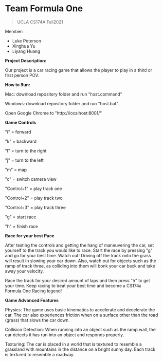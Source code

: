 # Team Formula One

> UCLA CS174A Fall2021

Member: 

* Luke Peterson
* Xinghua Yu
* Liyang Huang

**Project Description:**

Our project is a car racing game that allows the player to play in a third or first person POV. 

**How to Run:**

Mac: download repository folder and run "host.command"

Windows: download repository folder and run "host.bat"

Open Google Chrome to "http://localhost:8001/"

**Game Controls** 

"i" = forward

"k" = backward

"l" = turn to the right

"j" = turn to the left

"m" = map

"c" = switch camera view

"Control+1" = play track one

"Control+2" = play track two

"Control+3" = play track three

"g" = start race

"h" = finish race

**Race for your best Pace**

After testing the controls and getting the hang of maneuvering the car, set yourself to the track you would like to race. 
Start the race by pressing "g" and go for your best time. Watch out! Driving off the track onto the grass will result in slowing your car down.  Also, watch out for objects such as the ramp of track three, as colliding into them will bonk your car back and take away your velocity.

Race the track for your desired amount of laps and then press "h" to get your time. Keep racing to beat your best time and become a CS174a Formula One Racing legend!

**Game Advanced Features**

Physics: The game uses basic kinematics to accelerate and decelerate the car. The car also experiences friction when on a surface other than the road (grass) that slows the car down. 

Collision Detection: When running into an object such as the ramp wall, the car detects it has run into an object and responds properly. 

Texturing: The car is placed in a world  that is textured to resemble a grassland with mountains in the distance on a bright sunny day. Each track is textured to resemble a roadway.

